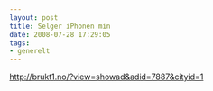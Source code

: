 ```yaml
---
layout: post
title: Selger iPhonen min
date: 2008-07-28 17:29:05
tags: 
- generelt
---
```

<a href="http://brukt1.no/?view=showad&adid=7887&cityid=1">http://brukt1.no/?view=showad&adid=7887&cityid=1</a>
